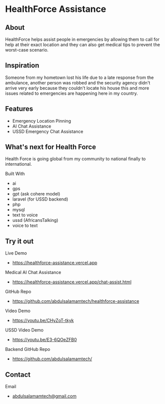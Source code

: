 # HealthForce Assistance

## About
HealthForce helps assist people in emergencies by allowing 
them to call for help at their exact location and they can 
also get medical tips to prevent the worst-case scenario.


## Inspiration
Someone from my hometown lost his life due to a late response from the ambulance, another person was robbed and the security agency didn't arrive very early because they couldn't locate his house this and more issues related to emergencies are happening here in my country.

## Features
- Emergency Location Pinning
- AI Chat Assistance
- USSD Emergency Chat Assistance

## What's next for Health Force
Health Force is going global from my community to national finally to international.


Built With
- ai
- gps
- gpt (ask cohere model)
- laravel (for USSD backend)
- php
- mysql
- text to voice
- ussd (AfricansTalking)
- voice to text

## Try it out

Live Demo
- https://healthforce-assistance.vercel.app

Medical AI Chat Assistance
- https://healthforce-assistance.vercel.app/chat-assist.html

GitHub Repo
- https://github.com/abdulsalamamtech/healthforce-assistance

Video Demo
- https://youtu.be/CHyZoT-tkyk

USSD Video Demo
- https://youtu.be/E3-6QOeZFB0

Backend GitHub Repo
- https://github.com/abdulsalamamtech/


## Contact
Email
- [abdulsalamamtech@gmail.com](https://mailto:abdulsalamamtech@gmail.com)